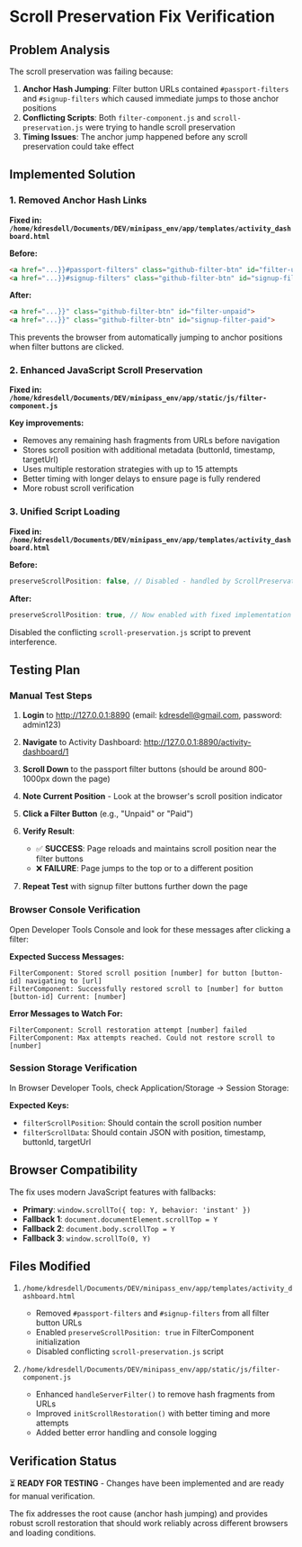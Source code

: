 # Scroll Preservation Fix Verification

## Problem Analysis
The scroll preservation was failing because:

1. **Anchor Hash Jumping**: Filter button URLs contained `#passport-filters` and `#signup-filters` which caused immediate jumps to those anchor positions
2. **Conflicting Scripts**: Both `filter-component.js` and `scroll-preservation.js` were trying to handle scroll preservation
3. **Timing Issues**: The anchor jump happened before any scroll preservation could take effect

## Implemented Solution

### 1. Removed Anchor Hash Links
**Fixed in: `/home/kdresdell/Documents/DEV/minipass_env/app/templates/activity_dashboard.html`**

**Before:**
```html
<a href="...}}#passport-filters" class="github-filter-btn" id="filter-unpaid">
<a href="...}}#signup-filters" class="github-filter-btn" id="signup-filter-paid">
```

**After:**
```html
<a href="...}}" class="github-filter-btn" id="filter-unpaid">
<a href="...}}" class="github-filter-btn" id="signup-filter-paid">
```

This prevents the browser from automatically jumping to anchor positions when filter buttons are clicked.

### 2. Enhanced JavaScript Scroll Preservation
**Fixed in: `/home/kdresdell/Documents/DEV/minipass_env/app/static/js/filter-component.js`**

**Key improvements:**
- Removes any remaining hash fragments from URLs before navigation
- Stores scroll position with additional metadata (buttonId, timestamp, targetUrl)
- Uses multiple restoration strategies with up to 15 attempts
- Better timing with longer delays to ensure page is fully rendered
- More robust scroll verification

### 3. Unified Script Loading
**Fixed in: `/home/kdresdell/Documents/DEV/minipass_env/app/templates/activity_dashboard.html`**

**Before:**
```javascript
preserveScrollPosition: false, // Disabled - handled by ScrollPreservation
```

**After:**
```javascript
preserveScrollPosition: true, // Now enabled with fixed implementation
```

Disabled the conflicting `scroll-preservation.js` script to prevent interference.

## Testing Plan

### Manual Test Steps

1. **Login** to http://127.0.0.1:8890 (email: kdresdell@gmail.com, password: admin123)

2. **Navigate** to Activity Dashboard: http://127.0.0.1:8890/activity-dashboard/1

3. **Scroll Down** to the passport filter buttons (should be around 800-1000px down the page)

4. **Note Current Position** - Look at the browser's scroll position indicator

5. **Click a Filter Button** (e.g., "Unpaid" or "Paid")

6. **Verify Result**: 
   - ✅ **SUCCESS**: Page reloads and maintains scroll position near the filter buttons
   - ❌ **FAILURE**: Page jumps to the top or to a different position

7. **Repeat Test** with signup filter buttons further down the page

### Browser Console Verification

Open Developer Tools Console and look for these messages after clicking a filter:

**Expected Success Messages:**
```
FilterComponent: Stored scroll position [number] for button [button-id] navigating to [url]
FilterComponent: Successfully restored scroll to [number] for button [button-id] Current: [number]
```

**Error Messages to Watch For:**
```
FilterComponent: Scroll restoration attempt [number] failed
FilterComponent: Max attempts reached. Could not restore scroll to [number]
```

### Session Storage Verification

In Browser Developer Tools, check Application/Storage → Session Storage:

**Expected Keys:**
- `filterScrollPosition`: Should contain the scroll position number
- `filterScrollData`: Should contain JSON with position, timestamp, buttonId, targetUrl

## Browser Compatibility

The fix uses modern JavaScript features with fallbacks:

- **Primary**: `window.scrollTo({ top: Y, behavior: 'instant' })`
- **Fallback 1**: `document.documentElement.scrollTop = Y`
- **Fallback 2**: `document.body.scrollTop = Y`
- **Fallback 3**: `window.scrollTo(0, Y)`

## Files Modified

1. `/home/kdresdell/Documents/DEV/minipass_env/app/templates/activity_dashboard.html`
   - Removed `#passport-filters` and `#signup-filters` from all filter button URLs
   - Enabled `preserveScrollPosition: true` in FilterComponent initialization
   - Disabled conflicting `scroll-preservation.js` script

2. `/home/kdresdell/Documents/DEV/minipass_env/app/static/js/filter-component.js`
   - Enhanced `handleServerFilter()` to remove hash fragments from URLs
   - Improved `initScrollRestoration()` with better timing and more attempts
   - Added better error handling and console logging

## Verification Status

⏳ **READY FOR TESTING** - Changes have been implemented and are ready for manual verification.

The fix addresses the root cause (anchor hash jumping) and provides robust scroll restoration that should work reliably across different browsers and loading conditions.
